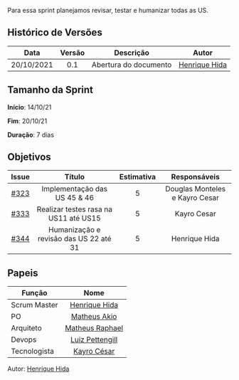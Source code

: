 ﻿---
layout: page_slowbros
tag: slowbros
---
Para essa sprint planejamos revisar, testar e humanizar todas as US.

## Histórico de Versões

| Data       | Versão | Descrição                      | Autor             |
| :--------: | :----: | :----------:                   | :---------------: |
| 20/10/2021 |  0.1   | Abertura do documento | [Henrique Hida](https://github.com/HenriqueHida)|

## Tamanho da Sprint

**Início**: 14/10/21

**Fim**: 20/10/21

**Duração**: 7 dias

## Objetivos

| Issue |            Título            |      Estimativa     |        Responsáveis         | 
|:-----:|:----------------------------:|:-------------------:|:---------------------------:|
| [#323](https://github.com/fga-eps-mds/2021-1-Bot/issues/323) | Implementação das US 45 & 46 | 5 | Douglas Monteles e Kayro Cesar|
| [#333](https://github.com/fga-eps-mds/2021-1-Bot/issues/333) | Realizar testes rasa na US11 até US15 | 5 | Kayro Cesar |
| [#344](https://github.com/fga-eps-mds/2021-1-Bot/issues/344) | Humanização e revisão das US 22 até 31 | 5 | Henrique Hida |


## Papeis

|      Função      |            Nome            |
|------------------|:--------------------------:|
| Scrum Master | [Henrique Hida](https://github.com/HenriqueHida) |
| PO | [Matheus Akio](https://github.com/matheusakio) |
| Arquiteto | [Matheus Raphael](https://github.com/matheusrazor) |
| Devops | [Luiz Pettengill](https://github.com/LuizPettengill) |
| Tecnologista | [Kayro César](https://github.com/kayrocesar)

Autor: [Henrique Hida](https://github.com/HenriqueHida)



